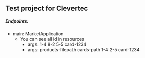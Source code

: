 ## Test project for Clevertec
##### Endpoints:
- main: MarketApplication
  - You can see all id in resources
    - args: 1-4 8-2 5-5 card-1234
    - args: products-filepath cards-path 1-4 2-5 card-1234
